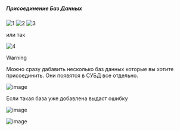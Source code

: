 ##### Присоединение Баз Данных

![1](https://github.com/user-attachments/assets/296b5664-bf69-4a07-a6df-6ec9254fec2b)
![2](https://github.com/user-attachments/assets/606c83c2-564d-4065-b827-47a5165e1dbf)
![3](https://github.com/user-attachments/assets/c39cd0d3-7c07-4aa9-b732-35df18a7f5d1)

или так

![4](https://github.com/user-attachments/assets/a4ed86e7-b654-426f-835f-fb9224d6aca4)

> [!Warning]
> Можно сразу дабавить несколько баз данных которые вы хотите присоединить. Они появятся в СУБД все отдельно.

![image](https://github.com/user-attachments/assets/bb0ae187-9881-4012-9784-4bcacaab8db2)

Если такая база уже добавлена выдаст ошибку

![image](https://github.com/user-attachments/assets/9510cf4c-83b1-4fe5-b2e8-195a4e655973)

![image](https://github.com/user-attachments/assets/023839c9-0ead-4cf0-9da8-fdce9d257f1a)
